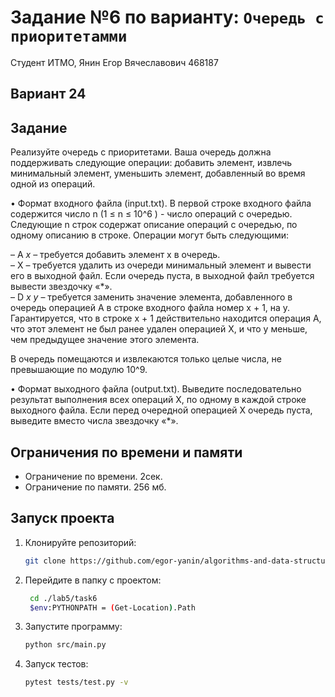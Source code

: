 # Задание №6 по варианту: `Очередь с приоритетамми`
Студент ИТМО, Янин Егор Вячеславович  468187

## Вариант 24

## Задание 

Реализуйте очередь с приоритетами. Ваша очередь должна поддерживать следующие операции: добавить элемент, извлечь минимальный элемент, уменьшить
элемент, добавленный во время одной из операций.

• Формат входного файла (input.txt). В первой строке входного файла содержится число n (1 ≤ n ≤ 10^6
) - число операций с очередью.  
Следующие n строк содержат описание операций с очередью, по одному
описанию в строке. Операции могут быть следующими:  

– A *x* – требуется добавить элемент x в очередь.  
– X – требуется удалить из очереди минимальный элемент и вывести
его в выходной файл. Если очередь пуста, в выходной файл требуется
вывести звездочку «*».  
– D *x* *y* – требуется заменить значение элемента, добавленного в очередь
операцией A в строке входного файла номер x + 1, на y. Гарантируется, что в строке x + 1 действительно находится операция A, что
этот элемент не был ранее удален операцией X, и что y меньше, чем
предыдущее значение этого элемента.  

В очередь помещаются и извлекаются только целые числа, не превышающие
по модулю 10^9.


• Формат выходного файла (output.txt). Выведите последовательно результат выполнения всех операций X, по одному в каждой строке выходного
файла. Если перед очередной операцией X очередь пуста, выведите вместо
числа звездочку «*».



## Ограничения по времени и памяти

- Ограничение по времени. 2сек.
- Ограничение по памяти. 256 мб.


## Запуск проекта
1. Клонируйте репозиторий:
   ```bash
   git clone https://github.com/egor-yanin/algorithms-and-data-structures.git
   ```
2. Перейдите в папку с проектом:
   ```bash
    cd ./lab5/task6
    $env:PYTHONPATH = (Get-Location).Path
   ```
3. Запустите программу:
   ```bash
   python src/main.py
   ```
4. Запуск тестов:
   ```bash
   pytest tests/test.py -v
   ```